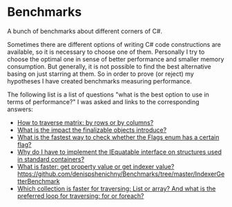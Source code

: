 # Benchmarks
A bunch of benchmarks about different corners of C#.

Sometimes there are different options of writing C# code constructions are available, so it is necessary to choose one of them. Personally I try to choose the optimal one in sense of better performance and smaller memory consumption. But generally, it is not possible to find the best alternative basing on just starring at them. So in order to prove (or reject) my hypotheses I have created benchmarks measuring performance.

The following list is a list of questions "what is the best option to use in terms of performance?" I was asked and links to the corresponding answers:

- [How to traverse matrix: by rows or by columns?](https://github.com/denispshenichny/Benchmarks/tree/master/BenchmarkMatrix)
- [What is the impact the finalizable objects introduce?](https://github.com/denispshenichny/Benchmarks/tree/master/FinalizableBenchmark)
- [What is the fastest way to check whether the Flags enum has a certain flag?](https://github.com/denispshenichny/Benchmarks/tree/master/FlagsEnumBenchmark)
- [Why do I have to implement the IEquatable interface on structures used in standard containers?](https://github.com/denispshenichny/Benchmarks/tree/master/IEquatableBenchmark)
- [What is faster: get property value or get indexer value?]()https://github.com/denispshenichny/Benchmarks/tree/master/IndexerGetterBenchmark
- [Which collection is faster for traversing: List or array? And what is the preferred loop for traversing: for or foreach?](https://github.com/denispshenichny/Benchmarks/tree/master/ListArrayForForeachBenchmark)
